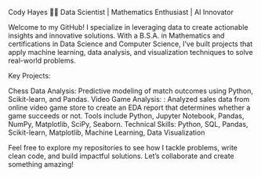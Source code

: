 Cody Hayes
👨‍💻 Data Scientist | Mathematics Enthusiast | AI Innovator

Welcome to my GitHub! I specialize in leveraging data to create actionable insights and innovative solutions. With a B.S.A. in Mathematics and certifications in Data Science and Computer Science, I’ve built projects that apply machine learning, data analysis, and visualization techniques to solve real-world problems.

Key Projects:

Chess Data Analysis: Predictive modeling of match outcomes using Python, Scikit-learn, and Pandas.
Video Game Analysis: : Analyzed sales data from online video game store to create an EDA report that determines
whether a game succeeds or not. Tools include Python, Jupyter Notebook, Pandas, NumPy, Matplotlib, SciPy, Seaborn.
Technical Skills: Python, SQL, Pandas, Scikit-learn, Matplotlib, Machine Learning, Data Visualization

Feel free to explore my repositories to see how I tackle problems, write clean code, and build impactful solutions. Let’s collaborate and create something amazing!
